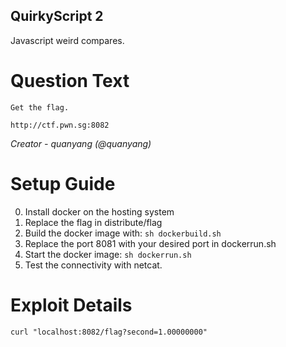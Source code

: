 QuirkyScript 2
---------

Javascript weird compares.

# Question Text

```
Get the flag.

http://ctf.pwn.sg:8082
```

*Creator -  quanyang (@quanyang)*

# Setup Guide

0. Install docker on the hosting system
1. Replace the flag in distribute/flag
2. Build the docker image with: `sh dockerbuild.sh`
3. Replace the port 8081 with your desired port in dockerrun.sh
4. Start the docker image: `sh dockerrun.sh`
5. Test the connectivity with netcat.

# Exploit Details

```
curl "localhost:8082/flag?second=1.00000000"
```
